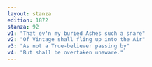 ```yaml
---
layout: stanza
edition: 1872
stanza: 92
v1: "That ev'n my buried Ashes such a snare"
v2: "Of Vintage shall fling up into the Air"
v3: "As not a True-believer passing by"
v4: "But shall be overtaken unaware."
---
```

